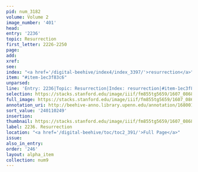 ```yaml
---
pid: num_3182
volume: Volume 2
image_number: '401'
head:
entry: '2236'
topic: Resurrection
first_letter: 2226-2250
page:
add:
xref:
see:
index: "<a href='/digital-beehive/index4/index_3397/'>resurrection</a>"
item: "#item-1ec3f83c6"
unparsed:
line: 'Entry: 2236|Topic: Resurrection|Index: resurrection|#item-1ec3f83c6'
selection: https://stacks.stanford.edu/image/iiif/fm855tg5659/1607_0868/367,249,2794,577/full/0/default.jpg
full_image: https://stacks.stanford.edu/image/iiif/fm855tg5659/1607_0868/full/full/0/default.jpg
annotation_uri: http://beehive-anno.library.upenn.edu/annotation/1680019599869
sort_value: '240110249'
insertion:
thumbnail: https://stacks.stanford.edu/image/iiif/fm855tg5659/1607_0868/367,249,600,180/250,/0/default.jpg
label: 2236. Resurrection
location: "<a href='/digital-beehive/toc/toc2_391/'>Full Page</a>"
issue:
also_in_entry:
order: '246'
layout: alpha_item
collection: num9
---
```

